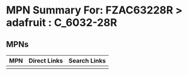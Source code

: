 



# MPN Summary For: FZAC63228R > adafruit : C_6032-28R

## MPNs
  

|MPN|Direct Links|Search Links|
| :--- | :--- | :--- |
||||
